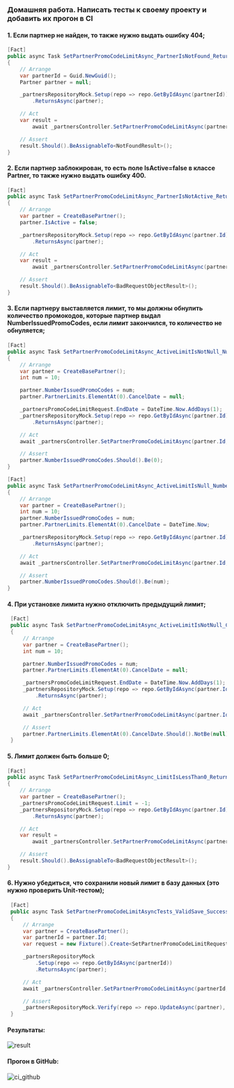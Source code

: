 ### Домашняя работа. Написать тесты к своему проекту и добавить их прогон в CI

#### 1. Если партнер не найден, то также нужно выдать ошибку 404;
```cs
[Fact]
public async Task SetPartnerPromoCodeLimitAsync_PartnerIsNotFound_ReturnsNotFound()
{
    // Arrange
    var partnerId = Guid.NewGuid();
    Partner partner = null;

    _partnersRepositoryMock.Setup(repo => repo.GetByIdAsync(partnerId))
        .ReturnsAsync(partner);

    // Act
    var result =
        await _partnersController.SetPartnerPromoCodeLimitAsync(partnerId, _partnersPromoCodeLimitRequest);

    // Assert
    result.Should().BeAssignableTo<NotFoundResult>();
}
```
#### 2. Если партнер заблокирован, то есть поле IsActive=false в классе Partner, то также нужно выдать ошибку 400.
 
```cs
[Fact]
public async Task SetPartnerPromoCodeLimitAsync_PartnerIsNotActive_ReturnsBadRequest()
{
    // Arrange            
    var partner = CreateBasePartner();
    partner.IsActive = false;

    _partnersRepositoryMock.Setup(repo => repo.GetByIdAsync(partner.Id))
        .ReturnsAsync(partner);

    // Act
    var result =
        await _partnersController.SetPartnerPromoCodeLimitAsync(partner.Id, _partnersPromoCodeLimitRequest);

    // Assert
    result.Should().BeAssignableTo<BadRequestObjectResult>();
}
```
#### 3. Если партнеру выставляется лимит, то мы должны обнулить количество промокодов, которые партнер выдал NumberIssuedPromoCodes, если лимит закончился, то количество не обнуляется;
```cs
[Fact]
public async Task SetPartnerPromoCodeLimitAsync_ActiveLimitIsNotNull_NumberIssuedPromoCodesIsZero()
{
    // Arrange
    var partner = CreateBasePartner();
    int num = 10;

    partner.NumberIssuedPromoCodes = num;
    partner.PartnerLimits.ElementAt(0).CancelDate = null;

    _partnersPromoCodeLimitRequest.EndDate = DateTime.Now.AddDays(1);
    _partnersRepositoryMock.Setup(repo => repo.GetByIdAsync(partner.Id))
        .ReturnsAsync(partner);

    // Act
    await _partnersController.SetPartnerPromoCodeLimitAsync(partner.Id, _partnersPromoCodeLimitRequest);

    // Assert
    partner.NumberIssuedPromoCodes.Should().Be(0);
}

[Fact]
public async Task SetPartnerPromoCodeLimitAsync_ActiveLimitIsNull_NumberIssuedPromoCodesIsNotZero()
{
    // Arrange
    var partner = CreateBasePartner();
    int num = 10;
    partner.NumberIssuedPromoCodes = num;
    partner.PartnerLimits.ElementAt(0).CancelDate = DateTime.Now;

    _partnersRepositoryMock.Setup(repo => repo.GetByIdAsync(partner.Id))
        .ReturnsAsync(partner);

    // Act
    await _partnersController.SetPartnerPromoCodeLimitAsync(partner.Id, _partnersPromoCodeLimitRequest);

    // Assert
    partner.NumberIssuedPromoCodes.Should().Be(num);
}
```
#### 4. При установке лимита нужно отключить предыдущий лимит;
```cs
 [Fact]
 public async Task SetPartnerPromoCodeLimitAsync_ActiveLimitIsNotNull_CancelDateNotBeNull()
 {
     // Arrange
     var partner = CreateBasePartner();
     int num = 10;

     partner.NumberIssuedPromoCodes = num;
     partner.PartnerLimits.ElementAt(0).CancelDate = null;

     _partnersPromoCodeLimitRequest.EndDate = DateTime.Now.AddDays(1);
     _partnersRepositoryMock.Setup(repo => repo.GetByIdAsync(partner.Id))
         .ReturnsAsync(partner);

     // Act
     await _partnersController.SetPartnerPromoCodeLimitAsync(partner.Id, _partnersPromoCodeLimitRequest);

     // Assert
     partner.PartnerLimits.ElementAt(0).CancelDate.Should().NotBe(null);
 }

```
#### 5. Лимит должен быть больше 0;
```cs
[Fact]
public async Task SetPartnerPromoCodeLimitAsync_LimitIsLessThan0_ReturnsBadRequest()
{
    // Arrange
    var partner = CreateBasePartner();
    _partnersPromoCodeLimitRequest.Limit = -1;
    _partnersRepositoryMock.Setup(repo => repo.GetByIdAsync(partner.Id))
        .ReturnsAsync(partner);

    // Act
    var result =
        await _partnersController.SetPartnerPromoCodeLimitAsync(partner.Id, _partnersPromoCodeLimitRequest);

    // Assert
    result.Should().BeAssignableTo<BadRequestObjectResult>();
}
```
#### 6. Нужно убедиться, что сохранили новый лимит в базу данных (это нужно проверить Unit-тестом);
```cs
 [Fact]
 public async Task SetPartnerPromoCodeLimitAsyncTests_ValidSave_SuccessUpdate()
 {
     // Arrange
     var partner = CreateBasePartner();
     var partnerId = partner.Id;
     var request = new Fixture().Create<SetPartnerPromoCodeLimitRequest>();

     _partnersRepositoryMock
         .Setup(repo => repo.GetByIdAsync(partnerId))
         .ReturnsAsync(partner);

     // Act
     await _partnersController.SetPartnerPromoCodeLimitAsync(partnerId, request);

     // Assert
     _partnersRepositoryMock.Verify(repo => repo.UpdateAsync(partner), Times.Once);
 }
```

#### Результаты:
<image src="images/res.png" alt="result">

#### Прогон в GitHub:
<image src="images/ci.png" alt="ci_github">